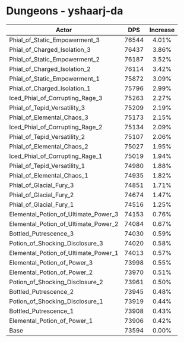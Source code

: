 # Dungeons - yshaarj-da
| Actor | DPS | Increase |
|---|:---:|:---:|
|Phial_of_Static_Empowerment_3|76544|4.01%|
|Phial_of_Charged_Isolation_3|76437|3.86%|
|Phial_of_Static_Empowerment_2|76187|3.52%|
|Phial_of_Charged_Isolation_2|76114|3.42%|
|Phial_of_Static_Empowerment_1|75872|3.09%|
|Phial_of_Charged_Isolation_1|75796|2.99%|
|Iced_Phial_of_Corrupting_Rage_3|75263|2.27%|
|Phial_of_Tepid_Versatility_3|75209|2.19%|
|Phial_of_Elemental_Chaos_3|75173|2.15%|
|Iced_Phial_of_Corrupting_Rage_2|75134|2.09%|
|Phial_of_Tepid_Versatility_2|75107|2.06%|
|Phial_of_Elemental_Chaos_2|75027|1.95%|
|Iced_Phial_of_Corrupting_Rage_1|75019|1.94%|
|Phial_of_Tepid_Versatility_1|74980|1.88%|
|Phial_of_Elemental_Chaos_1|74935|1.82%|
|Phial_of_Glacial_Fury_3|74851|1.71%|
|Phial_of_Glacial_Fury_2|74674|1.47%|
|Phial_of_Glacial_Fury_1|74516|1.25%|
|Elemental_Potion_of_Ultimate_Power_3|74153|0.76%|
|Elemental_Potion_of_Ultimate_Power_2|74084|0.67%|
|Bottled_Putrescence_3|74030|0.59%|
|Potion_of_Shocking_Disclosure_3|74020|0.58%|
|Elemental_Potion_of_Ultimate_Power_1|74013|0.57%|
|Elemental_Potion_of_Power_3|73998|0.55%|
|Elemental_Potion_of_Power_2|73970|0.51%|
|Potion_of_Shocking_Disclosure_2|73961|0.50%|
|Bottled_Putrescence_2|73945|0.48%|
|Potion_of_Shocking_Disclosure_1|73919|0.44%|
|Bottled_Putrescence_1|73908|0.43%|
|Elemental_Potion_of_Power_1|73906|0.42%|
|Base|73594|0.00%|

